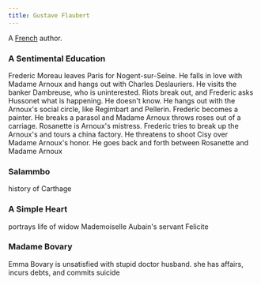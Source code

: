 ```yaml
---
title: Gustave Flaubert
---
```


A [French](../index.html) author.

### A Sentimental Education

Frederic Moreau leaves Paris for Nogent-sur-Seine. He falls in love with Madame Arnoux and hangs out with Charles Deslauriers. He visits the banker Dambreuse, who is uninterested. Riots break out, and Frederic asks Hussonet what is happening. He doesn't know. He hangs out with the Arnoux's social circle, like Regimbart and Pellerin. Frederic becomes a painter. He breaks a parasol and Madame Arnoux throws roses out of a carriage. Rosanette is Arnoux's mistress. Frederic tries to break up the Arnoux's and tours a china factory. He threatens to shoot Cisy over Madame Arnoux's honor. He goes back and forth between Rosanette and Madame Arnoux

### Salammbo

history of Carthage

### A Simple Heart

portrays life of widow Mademoiselle Aubain's servant Felicite

### Madame Bovary

Emma Bovary is unsatisfied with stupid doctor husband. she has affairs, incurs debts, and commits suicide
